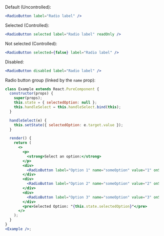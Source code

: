 Default (Uncontrolled):

```jsx
<RadioButton label="Radio label" />
```

Selected (Controlled):

```jsx
<RadioButton selected label="Radio label" readOnly />
```

Not selected (Controlled):

```jsx
<RadioButton selected={false} label="Radio label" />
```

Disabled:

```jsx
<RadioButton disabled label="Radio label" />
```

Radio button group (linked by the `name` prop):

```jsx
class Example extends React.PureComponent {
  constructor(props) {
    super(props);
    this.state = { selectedOption: null };
    this.handleSelect = this.handleSelect.bind(this);
  }

  handleSelect(e) {
    this.setState({ selectedOption: e.target.value });
  }

  render() {
    return (
      <>
        <p>
          <strong>Select an option:</strong>
        </p>
        <div>
          <RadioButton label="Option 1" name="someOption" value="1" onSelect={this.handleSelect} />
        </div>
        <div>
          <RadioButton label="Option 2" name="someOption" value="2" onSelect={this.handleSelect} />
        </div>
        <div>
          <RadioButton label="Option 3" name="someOption" value="3" onSelect={this.handleSelect} />
        </div>
        <pre>Selected Option: "{this.state.selectedOption}"</pre>
      </>
    );
  }
}
<Example />;
```
